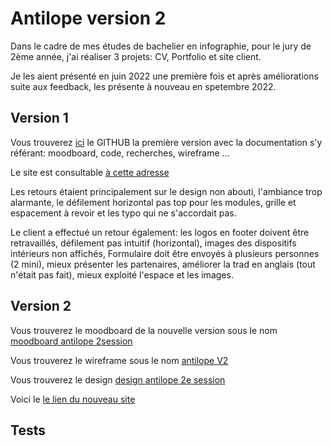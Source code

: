 # Antilope version 2

Dans le cadre de mes études de bachelier en infographie, pour le jury de 2ème année, j'ai réaliser 3 projets: CV, Portfolio et site client.

Je les aient présenté en juin 2022 une première fois et après améliorations suite aux feedback, les présente à nouveau en spetembre 2022.

## Version 1

Vous trouverez [ici](https://github.com/AlineDB/projet_Antilope) le GITHUB la première version avec la documentation s'y référant: moodboard, code, recherches, wireframe ...

Le site est consultable [à cette adresse](https://antilope.aline-db.be/fr/)

Les retours étaient principalement sur le design non abouti, l'ambiance trop alarmante, le défilement horizontal pas top pour les modules,
grille et espacement à revoir et les typo qui ne s'accordait pas.

Le client a effectué un retour également: les logos en footer doivent être retravaillés, défilement pas intuitif (horizontal), images des dispositifs
intérieurs non affichés, Formulaire doit être envoyés à plusieurs personnes (2 mini), mieux présenter les partenaires, améliorer la trad en anglais (tout n'était pas fait),
mieux exploité l'espace et les images.

## Version 2

Vous trouverez le moodboard de la nouvelle version sous le nom [moodboard antilope 2session](https://github.com/AlineDB/antilope-V2/tree/main/Doc)

Vous trouverez le wireframe sous le nom [antilope V2](https://github.com/AlineDB/antilope-V2/tree/main/Doc)

Vous trouverez le design [design antilope 2e session](https://github.com/AlineDB/antilope-V2/tree/main/Doc)

Voici le [le lien du nouveau site](https://breathe-antilope.aline-db.be)

## Tests

